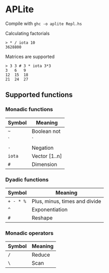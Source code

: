 APLite
======

Compile with `ghc -o aplite Repl.hs`

Calculating factorials
```
> * / iota 10
3628800
```

Matrices are supported
```
> 3 3 # 3 * iota 3*3
3   6   9
12  15  18
21  24  27
```

Supported functions
-------------------

### Monadic functions

| Symbol | Meaning          |
|--------|------------------|
| `~`    | Boolean not      |
| `|`    | Absolute value   |
| `-`    | Negation         |
| `iota` | Vector [1..n]    |
| `#`    | Dimension        |

### Dyadic functions

| Symbol   | Meaning                        |
|----------|--------------------------------|
|`+ - * %` | Plus, minus, times and divide  |
|`^`       | Exponentiation                 |
|`#`       | Reshape                        |

### Monadic operators

| Symbol | Meaning          |
|--------|------------------|
| `/`    | Reduce           |
| `\`    | Scan             |
